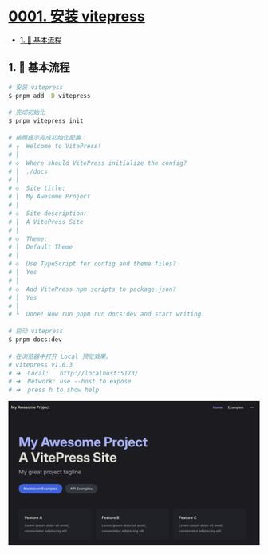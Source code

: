 # [0001. 安装 vitepress](https://github.com/tnotesjs/TNotes.vitepress/tree/main/notes/0001.%20%E5%AE%89%E8%A3%85%20vitepress)

<!-- region:toc -->

- [1. 📒 基本流程](#1--基本流程)

<!-- endregion:toc -->

## 1. 📒 基本流程

```bash
# 安装 vitepress
$ pnpm add -D vitepress

# 完成初始化
$ pnpm vitepress init

# 按照提示完成初始化配置：
# ┌  Welcome to VitePress!
# │
# ◇  Where should VitePress initialize the config?
# │  ./docs
# │
# ◇  Site title:
# │  My Awesome Project
# │
# ◇  Site description:
# │  A VitePress Site
# │
# ◇  Theme:
# │  Default Theme
# │
# ◇  Use TypeScript for config and theme files?
# │  Yes
# │
# ◇  Add VitePress npm scripts to package.json?
# │  Yes
# │
# └  Done! Now run pnpm run docs:dev and start writing.

# 启动 vitepress
$ pnpm docs:dev

# 在浏览器中打开 Local 预览效果。
# vitepress v1.6.3
# ➜  Local:   http://localhost:5173/
# ➜  Network: use --host to expose
# ➜  press h to show help
```

![](assets/2025-02-06-21-56-22.png)
